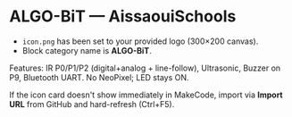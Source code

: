 # ALGO-BiT — AissaouiSchools

- `icon.png` has been set to your provided logo (300×200 canvas).
- Block category name is **ALGO-BiT**.

Features: IR P0/P1/P2 (digital+analog + line-follow), Ultrasonic, Buzzer on P9, Bluetooth UART. No NeoPixel; LED stays ON.

If the icon card doesn't show immediately in MakeCode, import via **Import URL** from GitHub and hard-refresh (Ctrl+F5).
